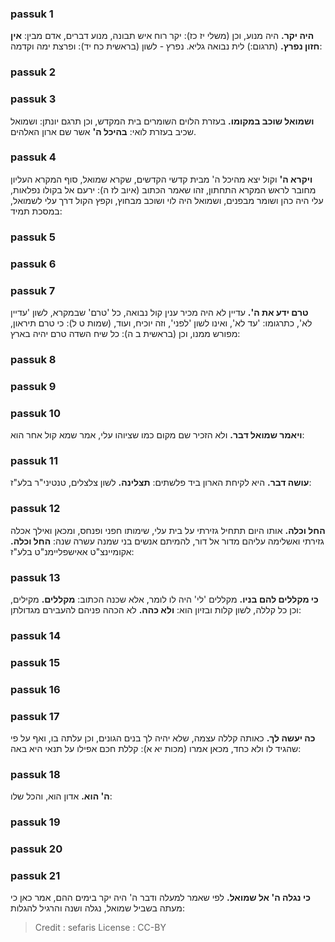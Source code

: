 
### passuk 1
<b>היה יקר.</b> היה מנוע, וכן (משלי יז כז): יקר רוח איש תבונה, מנוע דברים, אדם מבין: 
<b>אין חזון נפרץ.</b> (תרגום:) לית נבואה גליא. נפרץ - לשון (בראשית כח יד): ופרצת ימה וקדמה:

### passuk 2

### passuk 3
<b>ושמואל שוכב במקומו.</b> בעזרת הלוים השומרים בית המקדש, וכן תרגם יונתן: ושמואל שכיב בעזרת לואי:
<b>בהיכל ה'</b> אשר שם ארון האלהים.

### passuk 4
<b>ויקרא ה'</b> וקול יצא מהיכל ה' מבית קדשי הקדשים, שקרא שמואל, סוף המקרא העליון מחובר לראש המקרא התחתון, זהו שאמר הכתוב (איוב לז ה): ירעם אל בקולו נפלאות, עלי היה כהן ושומר מבפנים, ושמואל היה לוי ושוכב מבחוץ, וקפץ הקול דרך עלי לשמואל, במסכת תמיד:

### passuk 5

### passuk 6

### passuk 7
<b>טרם ידע את ה'.</b> עדיין לא היה מכיר ענין קול נבואה, כל 'טרם' שבמקרא, לשון 'עדיין לא', כתרגומו: 'עד לא', ואינו לשון 'לפני', וזה יוכיח, ועוד, (שמות ט ל): כי טרם תיראון, מפורש ממנו, וכן (בראשית ב ה): כל שיח השדה טרם יהיה בארץ:

### passuk 8

### passuk 9

### passuk 10
<b>ויאמר שמואל דבר.</b> ולא הזכיר שם מקום כמו שציוהו עלי, אמר שמא קול אחר הוא:

### passuk 11
<b>עושה דבר.</b> היא לקיחת הארון ביד פלשתים:
<b>תצלינה.</b> לשון צלצלים, טנטיני"ר בלע"ז:

### passuk 12
<b>החל וכלה.</b> אותו היום תתחיל גזירתי על בית עלי, שימותו חפני ופנחס, ומכאן ואילך אכלה גזירתי ואשלימה עליהם מדור אל דור, להמיתם אנשים בני שמנה עשרה שנה: 
<b>החל וכלה.</b> אקומיינצ"ט אאישפליימנ"ט בלע"ז:

### passuk 13
<b>כי מקללים להם בניו.</b> מקללים 'לי' היה לו לומר, אלא שכנה הכתוב: 
<b>מקללים.</b> מקילים, וכן כל קללה, לשון קלות ובזיון הוא: 
<b>ולא כהה.</b> לא הכהה פניהם להעבירם מגדולתן:

### passuk 14

### passuk 15

### passuk 16

### passuk 17
<b>כה יעשה לך.</b> כאותה קללה עצמה, שלא יהיה לך בנים הגונים, וכן עלתה בו, ואף על פי שהגיד לו ולא כחד, מכאן אמרו (מכות יא א): קללת חכם אפילו על תנאי היא באה:

### passuk 18
<b>ה' הוא.</b> אדון הוא, והכל שלו:

### passuk 19

### passuk 20

### passuk 21
<b>כי נגלה ה' אל שמואל.</b> לפי שאמר למעלה ודבר ה' היה יקר בימים ההם, אמר כאן כי מעתה בשביל שמואל, נגלה ושנה והרגיל להגלות:

>Credit : sefaris
>License : CC-BY